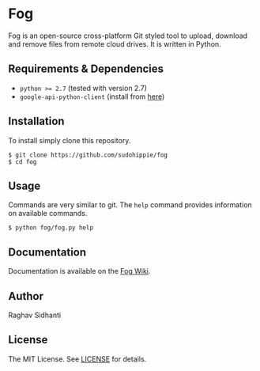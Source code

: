 # Fog
Fog is an open-source cross-platform Git styled tool to upload, download and remove files from remote cloud drives.
It is written in Python.

## Requirements & Dependencies
* ``python >= 2.7`` (tested with version 2.7)
* ``google-api-python-client`` (install from [here](https://developers.google.com/api-client-library/python/start/installation))

## Installation
To install simply clone this repository.

```
$ git clone https://github.com/sudohippie/fog
$ cd fog
```

## Usage
Commands are very similar to git. The ``help`` command provides information on available commands.

```
$ python fog/fog.py help
```

## Documentation
Documentation is available on the [Fog Wiki](https://github.com/sudohippie/fog/wiki).

## Author
Raghav Sidhanti

## License
The MIT License. See [LICENSE](LICENSE) for details.
